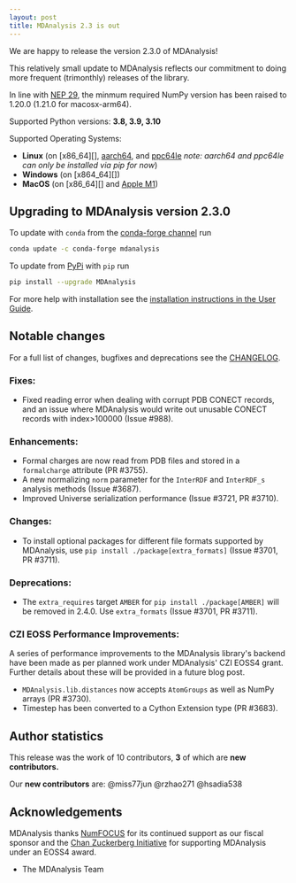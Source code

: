```yaml
---
layout: post
title: MDAnalysis 2.3 is out
---
```


We are happy to release the version 2.3.0 of MDAnalysis!

This relatively small update to MDAnalysis reflects our commitment
to doing more frequent (trimonthly) releases of the library.

In line with [NEP 29][], the minmum required NumPy version has been
raised to 1.20.0 (1.21.0 for macosx-arm64).

Supported Python versions: **3.8, 3.9, 3.10**

Supported Operating Systems:
  - **Linux** (on [x86_64][], [aarch64][], and [ppc64le][] *note: aarch64 and ppc64le can only be installed via pip for now*)
  - **Windows** (on [x864_64][])
  - **MacOS** (on [x86_64][] and [Apple M1][])


## Upgrading to MDAnalysis version 2.3.0

To update with `conda` from the [conda-forge channel][] run

```bash
conda update -c conda-forge mdanalysis
```

To update from [PyPi][] with `pip` run

```bash
pip install --upgrade MDAnalysis
```

For more help with installation see the [installation instructions in the User Guide][].


## Notable changes

For a full list of changes, bugfixes and deprecations see the [CHANGELOG][].

### Fixes:
 - Fixed reading error when dealing with corrupt PDB CONECT records, and an issue where MDAnalysis would write out unusable CONECT records with index>100000 (Issue #988).

### Enhancements:
 - Formal charges are now read from PDB files and stored in a `formalcharge` attribute (PR #3755).
 - A new normalizing `norm` parameter for the `InterRDF` and `InterRDF_s` analysis methods (Issue #3687).
 - Improved Universe serialization performance (Issue #3721, PR #3710).

### Changes:
 - To install optional packages for different file formats supported by MDAnalysis, use `pip install ./package[extra_formats]` (Issue #3701, PR #3711).

### Deprecations:
 - The `extra_requires` target `AMBER` for `pip install ./package[AMBER]` will be removed in 2.4.0. Use `extra_formats` (Issue #3701, PR #3711).

### CZI EOSS Performance Improvements:

A series of performance improvements to the MDAnalysis library's backend have been made as per planned work under MDAnalysis' CZI EOSS4 grant. Further details about these will be provided in a future blog post.

  - `MDAnalysis.lib.distances` now accepts `AtomGroups` as well as NumPy arrays (PR #3730). 
  - Timestep has been converted to a Cython Extension type (PR #3683).


## Author statistics

This release was the work of 10 contributors, **3** of which are **new contributors.**

Our **new contributors** are:
@miss77jun
@rzhao271
@hsadia538


## Acknowledgements

MDAnalysis thanks [NumFOCUS][] for its continued support as our fiscal sponsor and the [Chan Zuckerberg Initiative][] for supporting MDAnalysis under an EOSS4 award.

- The MDAnalysis Team


[x86-64]: https://en.wikipedia.org/wiki/X86-64
[aarch64]: https://en.wikipedia.org/wiki/AArch64
[ppc64le]: https://en.wikipedia.org/wiki/Ppc64
[Apple M1]: https://en.wikipedia.org/wiki/Apple_M1
[installation instructions in the User Guide]: https://userguide.mdanalysis.org/stable/installation.html
[conda-forge channel]: https://anaconda.org/conda-forge/mdanalysis
[PyPi]: https://pypi.org/project/MDAnalysis/
[NumFOCUS]: https://www.numfocus.org
[CHANGELOG]: https://github.com/MDAnalysis/mdanalysis/blob/release-2.2.0/package/CHANGELOG
[NEP 29]: https://numpy.org/neps/nep-0029-deprecation_policy.html
[Chan Zuckerberg Initiative]: https://chanzuckerberg.com/
